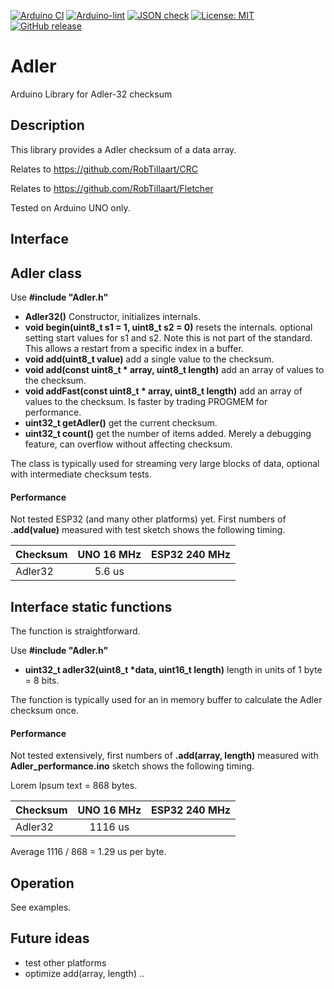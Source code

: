 
[![Arduino CI](https://github.com/RobTillaart/Adler/workflows/Arduino%20CI/badge.svg)](https://github.com/marketplace/actions/arduino_ci)
[![Arduino-lint](https://github.com/RobTillaart/Adler/actions/workflows/arduino-lint.yml/badge.svg)](https://github.com/RobTillaart/Adler/actions/workflows/arduino-lint.yml)
[![JSON check](https://github.com/RobTillaart/Adler/actions/workflows/jsoncheck.yml/badge.svg)](https://github.com/RobTillaart/Adler/actions/workflows/jsoncheck.yml)
[![License: MIT](https://img.shields.io/badge/license-MIT-green.svg)](https://github.com/RobTillaart/Adler/blob/master/LICENSE)
[![GitHub release](https://img.shields.io/github/release/RobTillaart/Adler.svg?maxAge=3600)](https://github.com/RobTillaart/Adler/releases)


# Adler

Arduino Library for Adler-32 checksum


## Description

This library provides a Adler checksum of a data array.

Relates to https://github.com/RobTillaart/CRC

Relates to https://github.com/RobTillaart/Fletcher

Tested on Arduino UNO only.


## Interface


## Adler class

Use **\#include "Adler.h"**

- **Adler32()** Constructor, initializes internals.
- **void begin(uint8_t s1 = 1, uint8_t s2 = 0)** resets the internals.
optional setting start values for s1 and s2. Note this is not part of the standard.
This allows a restart from a specific index in a buffer.
- **void add(uint8_t value)** add a single value to the checksum.
- **void add(const uint8_t \* array, uint8_t length)** add an array of values to the checksum.
- **void addFast(const uint8_t \* array, uint8_t length)** add an array of values to the checksum. Is faster by trading PROGMEM for performance.
- **uint32_t getAdler()** get the current checksum.
- **uint32_t count()** get the number of items added. Merely a debugging feature, can overflow without affecting checksum.

The class is typically used for streaming very large blocks of data,
optional with intermediate checksum tests.


#### Performance

Not tested ESP32 (and many other platforms) yet.
First numbers of **.add(value)** measured with test sketch shows the following timing.

| Checksum    |  UNO 16 MHz | ESP32 240 MHz |
|:------------|:-----------:|:-------------:|
| Adler32     |     5.6 us  |               |



## Interface static functions

The function is straightforward.

Use **\#include "Adler.h"**

- **uint32_t adler32(uint8_t \*data, uint16_t length)** length in units of 1 byte = 8 bits.

The function is typically used for an in memory buffer to calculate 
the Adler checksum once.


#### Performance


Not tested extensively, first numbers of **.add(array, length)**
measured with **Adler_performance.ino** sketch shows the following timing.

Lorem Ipsum text = 868 bytes.

| Checksum    |  UNO 16 MHz | ESP32 240 MHz |
|:------------|:-----------:|:-------------:|
| Adler32     |   1116 us   |               |

Average 1116 / 868 = 1.29 us per byte.


## Operation

See examples.


## Future ideas

- test other platforms
- optimize add(array, length) ..


